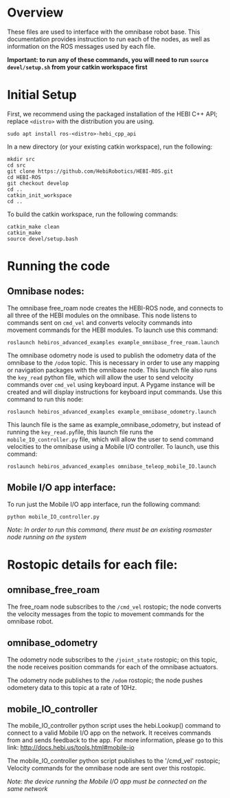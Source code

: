 # Overview

These files are used to interface with the omnibase robot base. This documentation provides instruction to run each of the nodes, as well as information on the ROS messages used by each file.

**Important: to run any of these commands, you will need to run `source devel/setup.sh` from your catkin workspace first**


# Initial Setup

First, we recommend using the packaged installation of the HEBI C++ API; replace `<distro>` with the distribution you are using.

```
sudo apt install ros-<distro>-hebi_cpp_api
```

In a new directory (or your existing catkin workspace), run the following:
```
mkdir src
cd src
git clone https://github.com/HebiRobotics/HEBI-ROS.git
cd HEBI-ROS
git checkout develop
cd ..
catkin_init_workspace
cd ..
```
To build the catkin workspace, run the following commands:
```
catkin_make clean
catkin_make
source devel/setup.bash
```

# Running the code

## Omnibase nodes:

The omnibase free_roam node creates the HEBI-ROS node, and connects to all three of the HEBI modules on the omnibase. This node listens to commands sent on `cmd_vel` and converts velocity commands into movement commands for the HEBI modules. To launch use this command:
```
roslaunch hebiros_advanced_examples example_omnibase_free_roam.launch
```

The omnibase odometry node is used to publish the odometry data of the omnibase to the `/odom` topic. This is necessary in order to use any mapping or navigation packages with the omnibase node.
This launch file also runs the `key_read` python file, which will allow the user to send velocity commands over `cmd_vel` using keyboard input. A Pygame instance will be created and will display instructions for keyboard input commands. Use this command to run this node: 
```
roslaunch hebiros_advanced_examples example_omnibase_odometry.launch 
```

This launch file is the same as example_omnibase_odometry, but instead of running the `key_read.py`file, this launch file runs the `mobile_IO_controller.py` file, which will allow the user to send command velocities to the omnibase using a Mobile I/O controller. To launch, use this command:
```
roslaunch hebiros_advanced_examples omnibase_teleop_mobile_IO.launch 
```

## Mobile I/O app interface:

To run just the Mobile I/O app interface, run the following command:
```
python mobile_IO_controller.py
```
*Note: In order to run this command, there must be an existing rosmaster node running on the system*


# Rostopic details for each file:

## omnibase_free_roam

The free_roam node subscribes to the `/cmd_vel` rostopic; the node converts the velocity messages from the topic to movement commands for the omnibase robot.


## omnibase_odometry

The odometry node subscribes to the `/joint_state` rostopic; on this topic, the node receives position commands for each of the omnibase actuators.

The odometry node publishes to the `/odom` rostopic; the node pushes odometery data to this topic at a rate of 10Hz.


## mobile_IO_controller

The mobile_IO_controller python script uses the hebi.Lookup() command to connect to a valid Mobile I/O app on the network.
It receives commands from and sends feedback to the app.
For more information, please go to this link: http://docs.hebi.us/tools.html#mobile-io

The mobile_IO_controller python script publishes to the '/cmd_vel' rostopic;
Velocity commands for the omnibase node are sent over this rostopic.

*Note: the device running the Mobile I/O app must be connected on the same network* 

